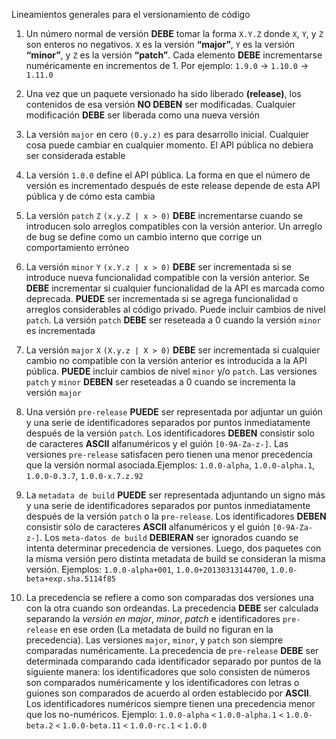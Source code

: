 Lineamientos generales para el versionamiento de  código

1. Un número normal de versión **DEBE** tomar la forma `X.Y.Z` donde `X`, `Y`, y `Z` son enteros no negativos. `X` es la versión **“major”**, `Y` es la versión **“minor”**, y `Z` es la versión **“patch”**. Cada elemento **DEBE** incrementarse numéricamente en incrementos de 1. Por ejemplo: `1.9.0` -> `1.10.0` -> `1.11.0`

2. Una vez que un paquete versionado ha sido liberado **(release)**, los contenidos de esa versión **NO DEBEN** ser modificadas. Cualquier modificación **DEBE** ser liberada como una nueva versión

3. La versión `major` en cero `(0.y.z)` es para desarrollo inicial. Cualquier cosa puede cambiar en cualquier momento. El API pública no debiera ser considerada estable

4. La versión `1.0.0` define el API pública. La forma en que el número de versión es incrementado después de este release depende de esta API pública y de cómo esta cambia

5. La versión `patch` `Z` `(x.y.Z | x > 0)` **DEBE** incrementarse cuando se introducen solo arreglos compatibles con la versión anterior. Un arreglo de bug se define como un cambio interno que corrige un comportamiento erróneo

6. La versión `minor` `Y` `(x.Y.z | x > 0)` **DEBE** ser incrementada si se introduce nueva funcionalidad compatible con la versión anterior. Se **DEBE** incrementar si cualquier funcionalidad de la API es marcada como deprecada. **PUEDE** ser incrementada si se agrega funcionalidad o arreglos considerables al código privado. Puede incluir cambios de nivel `patch`. La versión `patch` **DEBE** ser reseteada a 0 cuando la versión `minor` es incrementada

7. La versión `major` `X` `(X.y.z | X > 0)` **DEBE** ser incrementada si cualquier cambio no compatible con la versión anterior es introducida a la API pública. **PUEDE** incluir cambios de nivel `minor` y/o `patch`. Las versiones `patch` y `minor` **DEBEN** ser reseteadas a 0 cuando se incrementa la versión `major`

8. Una versión `pre-release` **PUEDE** ser representada por adjuntar un guión y una serie de identificadores separados por puntos inmediatamente después de la versión `patch`. Los identificadores **DEBEN** consistir solo de caracteres **ASCII** alfanuméricos y el guión `[0-9A-Za-z-]`. Las versiones `pre-release` satisfacen pero tienen una menor precedencia que la versión normal asociada.Ejemplos: `1.0.0-alpha`, `1.0.0-alpha.1`, `1.0.0-0.3.7`, `1.0.0-x.7.z.92`

9. La `metadata de build` **PUEDE** ser representada adjuntando un signo más y una serie de identificadores separados por puntos inmediatamente después de la versión `patch` o la `pre-release`. Los identificadores **DEBEN** consistir sólo de caracteres **ASCII** alfanuméricos y el guión `[0-9A-Za-z-]`. Los `meta-datos de build` **DEBIERAN** ser ignorados cuando se intenta determinar precedencia de versiones. Luego, dos paquetes con la misma versión pero distinta metadata de build se consideran la misma versión. Ejemplos: `1.0.0-alpha+001`, `1.0.0+20130313144700`, `1.0.0-beta+exp.sha.5114f85`

10. La precedencia se refiere a como son comparadas dos versiones una con la otra cuando son ordeandas. La precedencia **DEBE** ser calculada separando la _versión en major_, _minor_, _patch_ e identificadores `pre-release` en ese orden (La metadata de build no figuran en la precedencia). Las versiones `major`, `minor`, y `patch` son siempre comparadas numéricamente. La precedencia de `pre-release` **DEBE** ser determinada comparando cada identificador separado por puntos de la siguiente manera: los identificadores que solo consisten de números son comparados numéricamente y los identificadores con letras o guiones son comparados de acuerdo al orden establecido por **ASCII**. Los identificadores numéricos siempre tienen una precedencia menor que los no-numéricos. Ejemplo: `1.0.0-alpha` `<` `1.0.0-alpha.1` `<` `1.0.0-beta.2` `<` `1.0.0-beta.11` `<` `1.0.0-rc.1` `<` `1.0.0`
